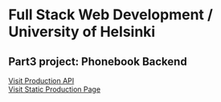 # Full Stack Web Development / University of Helsinki

## Part3 project: Phonebook Backend

[Visit Production API](https://phonebook-backend-fso-course-uni-helsinki.onrender.com/api/persons)  
[Visit Static Production Page](https://phonebook-backend-fso-course-uni-helsinki.onrender.com)
